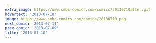 ```yaml
---
extra_image: https://www.smbc-comics.com/comics/20130710after.gif
hovertext: '2013-07-10'
image: https://www.smbc-comics.com/comics/20130710.png
next_comic: '2013-07-11'
prev_comic: '2013-07-09'
title: '2013-07-10'
---
```


